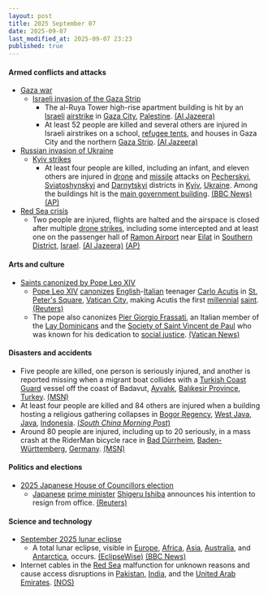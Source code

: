 ```yaml
---
layout: post
title: 2025 September 07
date: 2025-09-07
last_modified_at: 2025-09-07 23:23
published: true
---
```



#### Armed conflicts and attacks

* [Gaza war](https://en.wikipedia.org/wiki/Gaza_war "Gaza war")
  * [Israeli invasion of the Gaza Strip](https://en.wikipedia.org/wiki/Israeli_invasion_of_the_Gaza_Strip "Israeli invasion of the Gaza Strip")
    * The al-Ruya Tower high-rise apartment building is hit by an [Israeli](https://en.wikipedia.org/wiki/Israel_Defense_Forces "Israel Defense Forces") [airstrike](https://en.wikipedia.org/wiki/Airstrike "Airstrike") in [Gaza City](https://en.wikipedia.org/wiki/Gaza_City "Gaza City"), [Palestine](https://en.wikipedia.org/wiki/Palestine "Palestine"). [(Al Jazeera)](https://www.aljazeera.com/news/liveblog/2025/9/7/live-israel-bombs-school-tents-and-homes-in-gaza-city-killing-17)
    * At least 52 people are killed and several others are injured in Israeli airstrikes on a school, [refugee tents](https://en.wikipedia.org/wiki/Refugee_camp "Refugee camp"), and houses in Gaza City and the northern [Gaza Strip](https://en.wikipedia.org/wiki/Gaza_Strip "Gaza Strip"). [(Al Jazeera)](https://www.aljazeera.com/news/liveblog/2025/9/7/live-israel-bombs-school-tents-and-homes-in-gaza-city-killing-17)
* [Russian invasion of Ukraine](https://en.wikipedia.org/wiki/Russian_invasion_of_Ukraine "Russian invasion of Ukraine")
  * [Kyiv strikes](https://en.wikipedia.org/wiki/Kyiv_strikes_%282022%E2%80%93present%29 "Kyiv strikes (2022–present)")
    * At least four people are killed, including an infant, and eleven others are injured in [drone](https://en.wikipedia.org/wiki/Drone_warfare "Drone warfare") and [missile](https://en.wikipedia.org/wiki/Missile "Missile") attacks on [Pecherskyi](https://en.wikipedia.org/wiki/Pecherskyi_District "Pecherskyi District"), [Sviatoshynskyi](https://en.wikipedia.org/wiki/Sviatoshynskyi_District "Sviatoshynskyi District") and [Darnytskyi](https://en.wikipedia.org/wiki/Darnytskyi_District "Darnytskyi District") districts in [Kyiv](https://en.wikipedia.org/wiki/Kyiv "Kyiv"), [Ukraine](https://en.wikipedia.org/wiki/Ukraine "Ukraine"). Among the buildings hit is the [main government building](https://en.wikipedia.org/wiki/Government_Building%2C_Kyiv "Government Building, Kyiv"). [(BBC News)](https://www.bbc.com/news/articles/cpq5dl5y4nlo) [(AP)](https://apnews.com/article/russia-ukraine-war-kyiv-attack-putin-zelenskyy-3ac9053a31872b2e7a1191ef31d595fb)
* [Red Sea crisis](https://en.wikipedia.org/wiki/Red_Sea_crisis "Red Sea crisis")
  * Two people are injured, flights are halted and the airspace is closed after multiple [drone strikes](https://en.wikipedia.org/wiki/Drone_warfare "Drone warfare"), including some intercepted and at least one on the passenger hall of [Ramon Airport](https://en.wikipedia.org/wiki/Ramon_Airport "Ramon Airport") near [Eilat](https://en.wikipedia.org/wiki/Eilat "Eilat") in [Southern District](https://en.wikipedia.org/wiki/Southern_District_%28Israel%29 "Southern District (Israel)"), [Israel](https://en.wikipedia.org/wiki/Israel "Israel"). [(Al Jazeera)](https://www.aljazeera.com/news/2025/9/7/israeli-military-says-drone-launched-from-yemen-hits-airport-arrivals-hall) [(AP)](https://apnews.com/article/israel-yemen-houthis-airport-ramon-drones-eilat-185b1579e406dde80d77d7333b5ded63)

#### Arts and culture

* [Saints canonized by Pope Leo XIV](https://en.wikipedia.org/wiki/List_of_saints_canonized_by_Pope_Leo_XIV "List of saints canonized by Pope Leo XIV")
  * [Pope Leo XIV](https://en.wikipedia.org/wiki/Pope_Leo_XIV "Pope Leo XIV") [canonizes](https://en.wikipedia.org/wiki/Canonization "Canonization") [English](https://en.wikipedia.org/wiki/English_people "English people")-[Italian](https://en.wikipedia.org/wiki/Italians "Italians") teenager [Carlo Acutis](https://en.wikipedia.org/wiki/Carlo_Acutis "Carlo Acutis") in [St. Peter's Square](https://en.wikipedia.org/wiki/St._Peter%27s_Square "St. Peter's Square"), [Vatican City](https://en.wikipedia.org/wiki/Vatican_City "Vatican City"), making Acutis the first [millennial](https://en.wikipedia.org/wiki/Millennial "Millennial") [saint](https://en.wikipedia.org/wiki/Saint "Saint"). [(Reuters)](https://www.reuters.com/world/teen-coder-made-first-millennial-catholic-saint-youthful-vatican-event-2025-09-07/)
  * The pope also canonizes [Pier Giorgio Frassati](https://en.wikipedia.org/wiki/Pier_Giorgio_Frassati "Pier Giorgio Frassati"), an Italian member of the [Lay Dominicans](https://en.wikipedia.org/wiki/Third_Order_of_Saint_Dominic "Third Order of Saint Dominic") and the [Society of Saint Vincent de Paul](https://en.wikipedia.org/wiki/Society_of_Saint_Vincent_de_Paul "Society of Saint Vincent de Paul") who was known for his dedication to [social justice](https://en.wikipedia.org/wiki/Social_justice "Social justice"). [(Vatican News)](https://www.vaticannews.va/en/church/news/2025-09/pier-giorgio-frassati-a-true-brother-to-be-canonized-by-pope-leo.html)

#### Disasters and accidents

* Five people are killed, one person is seriously injured, and another is reported missing when a migrant boat collides with a [Turkish Coast Guard](https://en.wikipedia.org/wiki/Coast_Guard_Command_%28Turkey%29 "Coast Guard Command (Turkey)") vessel off the coast of Badavut, [Ayvalık](https://en.wikipedia.org/wiki/Ayval%C4%B1k "Ayvalık"), [Balıkesir Province](https://en.wikipedia.org/wiki/Bal%C4%B1kesir_Province "Balıkesir Province"), [Turkey](https://en.wikipedia.org/wiki/Turkey "Turkey"). [(MSN)](https://www.msn.com/en-ca/news/world/five-killed-after-migrant-boat-hits-coast-guard-vessel-off-northwest-turkey/ar-AA1M31i9?ocid=winp1taskbar&cvid=97740216012d4457b535e70ed6301dc5&ei=9)
* At least four people are killed and 84 others are injured when a building hosting a religious gathering collapses in [Bogor Regency](https://en.wikipedia.org/wiki/Bogor_Regency "Bogor Regency"), [West Java](https://en.wikipedia.org/wiki/West_Java "West Java"), [Java](https://en.wikipedia.org/wiki/Java "Java"), [Indonesia](https://en.wikipedia.org/wiki/Indonesia "Indonesia"). [(*South China Morning Post*)](https://www.scmp.com/news/asia/southeast-asia/article/3324669/4-dead-dozens-injured-indonesia-building-collapse)
* Around 80 people are injured, including up to 20 seriously, in a mass crash at the RiderMan bicycle race in [Bad Dürrheim](https://en.wikipedia.org/wiki/Bad_D%C3%BCrrheim "Bad Dürrheim"), [Baden-Württemberg](https://en.wikipedia.org/wiki/Baden-W%C3%BCrttemberg "Baden-Württemberg"), [Germany](https://en.wikipedia.org/wiki/Germany "Germany"). [(MSN)](https://www.msn.com/en-ca/news/world/up-to-70-hurt-after-mass-crash-at-germany-s-riderman-cycle-race/ar-AA1M3Dt8?ocid=winp1taskbar&cvid=3390169eebef445185afb55d7617fd41&ei=40)

#### Politics and elections

* [2025 Japanese House of Councillors election](https://en.wikipedia.org/wiki/2025_Japanese_House_of_Councillors_election "2025 Japanese House of Councillors election")
  * [Japanese](https://en.wikipedia.org/wiki/Japan "Japan") [prime minister](https://en.wikipedia.org/wiki/Prime_Minister_of_Japan "Prime Minister of Japan") [Shigeru Ishiba](https://en.wikipedia.org/wiki/Shigeru_Ishiba "Shigeru Ishiba") announces his intention to resign from office. [(Reuters)](https://www.reuters.com/world/japan-pm-ishiba-will-resign-avoid-party-split-media-report-2025-09-07/)

#### Science and technology

* [September 2025 lunar eclipse](https://en.wikipedia.org/wiki/September_2025_lunar_eclipse "September 2025 lunar eclipse")
  * A total lunar eclipse, visible in [Europe](https://en.wikipedia.org/wiki/Europe "Europe"), [Africa](https://en.wikipedia.org/wiki/Africa "Africa"), [Asia](https://en.wikipedia.org/wiki/Asia "Asia"), [Australia](https://en.wikipedia.org/wiki/Australia "Australia"), and [Antarctica](https://en.wikipedia.org/wiki/Antarctica "Antarctica"), occurs. [(EclipseWise)](https://eclipsewise.com/lunar/LEprime/2001-2100/LE2025Sep07Tprime.html) [(BBC News)](https://www.bbc.com/news/articles/c8739rrez23o)
* Internet cables in the [Red Sea](https://en.wikipedia.org/wiki/Red_Sea "Red Sea") malfunction for unknown reasons and cause access disruptions in [Pakistan](https://en.wikipedia.org/wiki/Pakistan "Pakistan"), [India](https://en.wikipedia.org/wiki/India "India"), and the [United Arab Emirates](https://en.wikipedia.org/wiki/United_Arab_Emirates "United Arab Emirates"). [(NOS)](https://nos.nl/artikel/2581594-defecte-internetkabels-in-rode-zee-treffen-india-pakistan-en-microsoft)
